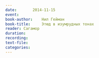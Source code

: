 ```yaml
---
date:		2014-11-15
event:
book-author:	Нил Гейман
book-title:		Этюд в изумрудных тонах
reader:	Сагамор
duration:
recording:
text-file:
categories:
---
```

